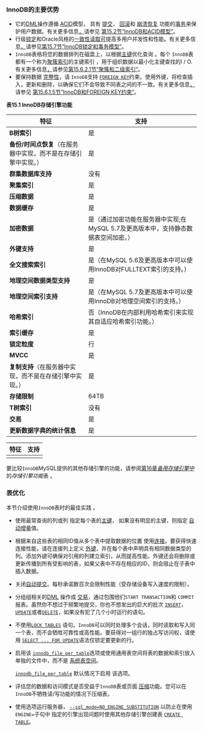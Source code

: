 ### InnoDB的主要优势

- 它的[DML](https://dev.mysql.com/doc/refman/8.0/en/glossary.html#glos_dml)操作遵循 [ACID](https://dev.mysql.com/doc/refman/8.0/en/glossary.html#glos_acid)模型， 具有 [提交](https://dev.mysql.com/doc/refman/8.0/en/glossary.html#glos_commit)， [回滚](https://dev.mysql.com/doc/refman/8.0/en/glossary.html#glos_rollback)和 [崩溃恢复](https://dev.mysql.com/doc/refman/8.0/en/glossary.html#glos_crash_recovery) 功能的[事务](https://dev.mysql.com/doc/refman/8.0/en/glossary.html#glos_transaction)来保护用户数据。有关更多信息[，](https://dev.mysql.com/doc/refman/8.0/en/mysql-acid.html)请参见 [第15.2节“InnoDB和ACID模型”](https://dev.mysql.com/doc/refman/8.0/en/mysql-acid.html)。
- 行级[锁定](https://dev.mysql.com/doc/refman/8.0/en/glossary.html#glos_locking)和Oracle风格的[一致性读取可](https://dev.mysql.com/doc/refman/8.0/en/glossary.html#glos_consistent_read)提高多用户并发性和性能。有关更多信息[，](https://dev.mysql.com/doc/refman/8.0/en/innodb-locking-transaction-model.html)请参见[第15.7节“InnoDB锁定和事务模型”](https://dev.mysql.com/doc/refman/8.0/en/innodb-locking-transaction-model.html)。
- `InnoDB`表格将您的数据排列在磁盘上，以根据[主键](https://dev.mysql.com/doc/refman/8.0/en/glossary.html#glos_primary_key)优化查询 。每个 `InnoDB`表都有一个称为[聚簇索引](https://dev.mysql.com/doc/refman/8.0/en/glossary.html#glos_clustered_index)的主键索引 ，用于组织数据以最小化主键查找的I / O. 有关更多信息[，](https://dev.mysql.com/doc/refman/8.0/en/innodb-index-types.html)请参见[第15.6.2.1节“聚簇和二级索引”](https://dev.mysql.com/doc/refman/8.0/en/innodb-index-types.html)。
- 要保持数据 [完整性](https://dev.mysql.com/doc/refman/8.0/en/glossary.html#glos_referential_integrity)，请 `InnoDB`支持 [`FOREIGN KEY`](https://dev.mysql.com/doc/refman/8.0/en/glossary.html#glos_foreign_key)约束。使用外键，将检查插入，更新和删除，以确保它们不会导致不同表之间的不一致。有关更多信息[，](https://dev.mysql.com/doc/refman/8.0/en/innodb-foreign-key-constraints.html)请参见 [第15.6.1.5节“InnoDB和FOREIGN KEY约束”](https://dev.mysql.com/doc/refman/8.0/en/innodb-foreign-key-constraints.html)。

**表15.1 InnoDB存储引擎功能**

| 特征                                                         | 支持                                                         |
| ------------------------------------------------------------ | ------------------------------------------------------------ |
| **B树索引**                                                  | 是                                                           |
| **备份/时间点恢复**（在服务器中实现，而不是在存储引擎中实现。） | 是                                                           |
| **群集数据库支持**                                           | 没有                                                         |
| **聚集索引**                                                 | 是                                                           |
| **压缩数据**                                                 | 是                                                           |
| **数据缓存**                                                 | 是                                                           |
| **加密数据**                                                 | 是（通过加密功能在服务器中实现;在MySQL 5.7及更高版本中，支持静态数据表空间加密。） |
| **外键支持**                                                 | 是                                                           |
| **全文搜索索引**                                             | 是（在MySQL 5.6及更高版本中可以使用InnoDB对FULLTEXT索引的支持。） |
| **地理空间数据类型支持**                                     | 是                                                           |
| **地理空间索引支持**                                         | 是（在MySQL 5.7及更高版本中可以使用InnoDB对地理空间索引的支持。） |
| **哈希索引**                                                 | 否（InnoDB在内部利用哈希索引来实现其自适应哈希索引功能。）   |
| **索引缓存**                                                 | 是                                                           |
| **锁定粒度**                                                 | 行                                                           |
| **MVCC**                                                     | 是                                                           |
| **复制支持**（在服务器中实现，而不是在存储引擎中实现。）     | 是                                                           |
| **存储限制**                                                 | 64TB                                                         |
| **T树索引**                                                  | 没有                                                         |
| **交易**                                                     | 是                                                           |
| **更新数据字典的统计信息**                                   | 是                                                           |

| 特征 | 支持 |
| ---- | ---- |
|      |      |

要比较`InnoDB`MySQL提供的其他存储引擎的功能，请参阅[第16章](https://dev.mysql.com/doc/refman/8.0/en/storage-engines.html)[*备用存储引擎中*](https://dev.mysql.com/doc/refman/8.0/en/storage-engines.html)的*存储引擎功能*表 。

### 表优化

本节介绍使用`InnoDB`表时的最佳实践 。

- 使用最常查询的列或列 指定每个表的[主键](https://dev.mysql.com/doc/refman/8.0/en/glossary.html#glos_primary_key)， 如果没有明显的主键，则指定 [自动增量](https://dev.mysql.com/doc/refman/8.0/en/glossary.html#glos_auto_increment)值。

- 根据来自这些表的相同ID值从多个表中提取数据的位置 使用[连接](https://dev.mysql.com/doc/refman/8.0/en/glossary.html#glos_join)。要获得快速连接性能，请在连接列上定义 [外键](https://dev.mysql.com/doc/refman/8.0/en/glossary.html#glos_foreign_key)，并在每个表中声明具有相同数据类型的列。添加外键可确保对引用的列建立索引，从而提高性能。外键还会将删除或更新传播到所有受影响的表，如果父表中不存在相应的ID，则会阻止在子表中插入数据。

- 关闭[自动提交](https://dev.mysql.com/doc/refman/8.0/en/glossary.html#glos_autocommit)。每秒承诺数百次会限制性能（受存储设备写入速度的限制）。

- 分组组相关的[DML](https://dev.mysql.com/doc/refman/8.0/en/glossary.html#glos_dml) 操作成 [交易](https://dev.mysql.com/doc/refman/8.0/en/glossary.html#glos_transaction)，通过包围他们`START TRANSACTION`和 `COMMIT`报表。虽然你不想过于频繁地提交，你也不想发出的巨大的批次 [`INSERT`](https://dev.mysql.com/doc/refman/8.0/en/insert.html)， [`UPDATE`](https://dev.mysql.com/doc/refman/8.0/en/update.html)或者[`DELETE`](https://dev.mysql.com/doc/refman/8.0/en/delete.html)，如果没有犯了几个小时运行的语句。

- 不使用[`LOCK TABLES`](https://dev.mysql.com/doc/refman/8.0/en/lock-tables.html) 语句。`InnoDB`可以同时处理多个会话，同时读取和写入同一个表，而不会牺牲可靠性或高性能。要获得对一组行的独占写访问权，请使用 [`SELECT ... FOR UPDATE`](https://dev.mysql.com/doc/refman/8.0/en/innodb-locking-reads.html)语法仅锁定要更新的行。

- 启用该 [`innodb_file_per_table`](https://dev.mysql.com/doc/refman/8.0/en/innodb-parameters.html#sysvar_innodb_file_per_table)选项或使用通用表空间将表的数据和索引放入单独的文件中，而不是 [系统表空间](https://dev.mysql.com/doc/refman/8.0/en/glossary.html#glos_system_tablespace)。

  [`innodb_file_per_table`](https://dev.mysql.com/doc/refman/8.0/en/innodb-parameters.html#sysvar_innodb_file_per_table) 默认情况下启用 该选项。

- 评估您的数据和访问模式是否受益于`InnoDB`表或页面 [压缩](https://dev.mysql.com/doc/refman/8.0/en/glossary.html#glos_compression)功能。您可以在`InnoDB`不牺牲读/写功能的情况下压缩表。

- 使用选项运行服务器， [`--sql_mode=NO_ENGINE_SUBSTITUTION`](https://dev.mysql.com/doc/refman/8.0/en/server-system-variables.html#sysvar_sql_mode) 以防止在使用`ENGINE=`子句中 指定的引擎出现问题时使用其他存储引擎创建表 [`CREATE TABLE`](https://dev.mysql.com/doc/refman/8.0/en/create-table.html)。


